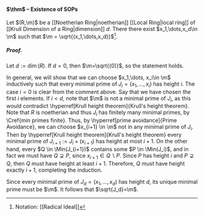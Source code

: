#### $\thm$ – Existence of SOPs
Let $(R,\m)$ be a [[Noetherian Ring|noetherian]] [[Local Ring|local ring]] of [[Krull Dimension of a Ring|dimension]] $d$. There there exist $x_1,\dots,x_d\in \m$ such that $\m = \sqrt{(x_1,\dots,x_d)}$[^1].

##### *Proof.*
Let $d :=  \dim(R)$. If $d=0$, then $\m=\sqrt{(0)}$, so the statement holds.

In general, we will show that we can choose $x_1,\dots, x_i\in \m$ inductively such that every minimal prime of $J_i= (x_1,\dots,x_i)$ has height $i$. The case $i=0$ is clear from the comment above. Say that we have chosen the first $i$ elements. If $i<d$, note that $\m$ is not a minimal prime of $J_i$, as this would contradict \hyperref[Krull height theorem]{Krull's height theorem}. Note that $R$ is noetherian and thus $J_i$ has finitely many minimal primes, by \Cref{min primes finite}. Thus, by \hyperref[prime avoidance]{Prime Avoidance}, we can choose $x_{i+1} \in \m$ not in any minimal prime of $J_i$. Then by \hyperref[Krull height theorem]{Krull's height theorem} every minimal prime of $J_{i+1} :=  J_i +(x_{i+1})$ has height at most $i+1$. On the other hand, every $Q \in \Min(J_{i+1})$ contains some $P \in \Min(J_i)$, and in fact we must have $Q \supsetneq P$, since $x_{i+1}\in Q \smallsetminus P$. Since $P$ has height $i$ and $P \supsetneq Q$, then $Q$ must have height at least $i+1$. Therefore, $Q$ must have height exactly $i+1$, completing the induction.

Since every minimal prime of $J_d = (x_1,\dots,x_d)$ has height $d$, its unique minimal prime must be $\m$. It follows that $\sqrt{J_d}=\m$.

[^1]: Notation: [[Radical Ideal]]